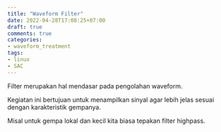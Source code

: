 ```yaml
---
title: "Waveform Filter"
date: 2022-04-28T17:08:25+07:00
draft: true
comments: true
categories:
- waveform_treatment
tags:
- linux
- SAC
---
```

Filter merupakan hal mendasar pada pengolahan waveform. 

Kegiatan ini bertujuan untuk menampilkan sinyal agar lebih jelas sesuai dengan karakteristik gempanya.

Misal untuk gempa lokal dan kecil kita biasa tepakan filter highpass.



